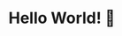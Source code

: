 <div style="display: flex; justify-content: center; align-items: center; width: 100%; height: 100vh;">
  <h1>Hello World! 👋</h1>
</div>

<h2>I am Snikdhendu Pramanik. Currently pursuing B.TECH in CSE at Techno Main Salt Lake.</h2>


## 💫 About Me:
<ul>
    <li>🔭 <strong>I’m currently working on Full stack projects </strong></li>
    <li>🌱 <strong>I’m currently learning React js , Node js , Mongo db, Next js </strong></li>
    <li>📫 <strong>How to reach me:</strong> <a href="mailto:snikdhendupramanik@gmail.com">snikdhendupramanik@gmail.com</a></li>
</ul>

## 🌐 Socials:
<div style="display: flex; gap: 10px;">
    <a href="https://www.instagram.com/your_username/">
        <img src="https://img.shields.io/badge/Instagram-E4405F?style=for-the-badge&logo=instagram&logoColor=white" alt="Instagram">
    </a>
    <a href="https://www.linkedin.com/in/snikdhendu-pramanik/">
        <img src="https://img.shields.io/badge/LinkedIn-0077B5?style=for-the-badge&logo=linkedin&logoColor=white" alt="LinkedIn">
    </a>
    <a href="https://twitter.com/snikdhendu">
        <img src="https://img.shields.io/badge/Twitter-1DA1F2?style=for-the-badge&logo=twitter&logoColor=white" alt="Twitter">
    </a>
    <a href="https://leetcode.com/u/snikdhendupramanik/">
        <img src="https://img.shields.io/badge/LeetCode-FFA116?style=for-the-badge&logo=leetcode&logoColor=white" alt="LeetCode">
    </a>
    <a href="https://www.geeksforgeeks.org/user/snikdhendubgpn/">
        <img src="https://img.shields.io/badge/GeeksForGeeks-0F9D58?style=for-the-badge&logo=geeksforgeeks&logoColor=white" alt="GeeksForGeeks">
    </a>
</div>

## 💻 My workspace:
<div style="display: flex; gap: 10px;">
    <img src="https://img.shields.io/badge/Windows_11-0078D6?style=for-the-badge&logo=windows&logoColor=white" alt="Windows 10">
    <img src="https://img.shields.io/badge/Intel-Core_i5_11th-0071C5?style=for-the-badge&logo=intel&logoColor=white" alt="Intel Core i3 10th Gen">
    <img src="https://img.shields.io/badge/RAM-8GB-green?style=for-the-badge" alt="8GB RAM">
    <img src="https://img.shields.io/badge/VS_Code-0078D6?style=for-the-badge&logo=visual-studio-code&logoColor=white" alt="VS Code">
</div>

## 💻 Tech Stack:
### Core Stacks
<div style="display: flex; gap: 10px; flex-wrap: wrap;">
    <img src="https://img.shields.io/badge/python-3670A0?style=for-the-badge&logo=python&logoColor=ffdd54" alt="Python">
    <img src="https://img.shields.io/badge/c-%2300599C.svg?style=for-the-badge&logo=c&logoColor=white" alt="C">
    <img src="https://img.shields.io/badge/c++-%2300599C.svg?style=for-the-badge&logo=c%2B%2B&logoColor=white" alt="C++">
    <img src="https://img.shields.io/badge/Java-%23ED8B00.svg?style=for-the-badge&logo=java&logoColor=white" alt="Java">
    <img src="https://img.shields.io/badge/MySQL-005C84?style=for-the-badge&logo=mysql&logoColor=white" alt="MySQL">
    <img src="https://img.shields.io/badge/SQLite-003B57?style=for-the-badge&logo=sqlite&logoColor=white" alt="SQLite">
</div>

### Web Dev Stacks
<div style="display: flex; gap: 10px; flex-wrap: wrap;">
    <img src="https://img.shields.io/badge/html5-%23E34F26.svg?style=for-the-badge&logo=html5&logoColor=white" alt="HTML5">
    <img src="https://img.shields.io/badge/css3-%231572B6.svg?style=for-the-badge&logo=css3&logoColor=white" alt="CSS3">
    <img src="https://img.shields.io/badge/javascript-%23323330.svg?style=for-the-badge&logo=javascript&logoColor=%23F7DF1E" alt="JavaScript">
    <img src="https://img.shields.io/badge/react-%2320232a.svg?style=for-the-badge&logo=react&logoColor=%2361DAFB" alt="React">
    <img src="https://img.shields.io/badge/tailwindcss-%2338B2AC.svg?style=for-the-badge&logo=tailwind-css&logoColor=white" alt="TailwindCSS">
    <img src="https://img.shields.io/badge/Next-black?style=for-the-badge&logo=next.js&logoColor=white" alt="Next.js">
    <img src="https://img.shields.io/badge/firebase-ffca28?style=for-the-badge&logo=firebase&logoColor=black" alt="Firebase">
    <img src="https://img.shields.io/badge/redux-%23593d88.svg?style=for-the-badge&logo=redux&logoColor=white" alt="Redux">
    <img src="https://img.shields.io/badge/node.js-6DA55F?style=for-the-badge&logo=node.js&logoColor=white" alt="Node.js">
</div>

### Others
<div style="display: flex; gap: 10px; flex-wrap: wrap;">
    <img src="https://img.shields.io/badge/git-%23F05033.svg?style=for-the-badge&logo=git&logoColor=white" alt="Git">
    <img src="https://img.shields.io/badge/github-%23121011.svg?style=for-the-badge&logo=github&logoColor=white" alt="GitHub">
    <img src="https://img.shields.io/badge/Arduino-00979D?style=for-the-badge&logo=Arduino&logoColor=white" alt="Arduino">
    <img src="https://img.shields.io/badge/linux-%23FCC624.svg?style=for-the-badge&logo=linux&logoColor=black" alt="Linux">
    <img src="https://img.shields.io/badge/figma-%23F24E1E.svg?style=for-the-badge&logo=figma&logoColor=white" alt="Figma">
</div>

## 📊 GitHub Stats:
<img src="https://github-readme-stats.vercel.app/api?username=snikdhendu&theme=radical&hide_border=false&include_all_commits=false&count_private=false" alt="GitHub Stats">
<br>
<img src="https://github-readme-streak-stats.herokuapp.com/?user=snikdhendu&theme=radical&hide_border=false" alt="GitHub Streak">
<br>
<img src="https://github-readme-stats.vercel.app/api/top-langs/?username=snikdhendu&theme=radical&hide_border=false&include_all_commits=false&count_private=false&layout=compact" alt="Top Languages">


